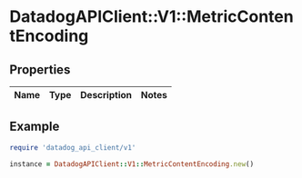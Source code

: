 # DatadogAPIClient::V1::MetricContentEncoding

## Properties

| Name | Type | Description | Notes |
| ---- | ---- | ----------- | ----- |

## Example

```ruby
require 'datadog_api_client/v1'

instance = DatadogAPIClient::V1::MetricContentEncoding.new()
```


